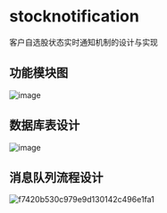 # stocknotification
客户自选股状态实时通知机制的设计与实现

## 功能模块图<br>
![image](https://user-images.githubusercontent.com/40762459/205576200-c7e4779a-02ac-4eeb-b928-37f29cad3c0f.png)

## 数据库表设计<br>
![image](https://user-images.githubusercontent.com/40762459/205576393-b8cd1b4a-ae27-4ff5-b227-d8dcc5a7a521.png)

## 消息队列流程设计<br>
![f7420b530c979e9d130142c496e1fa1](https://user-images.githubusercontent.com/40762459/207317312-2a83af73-848f-4273-949e-0b6d4d7a3513.png)
